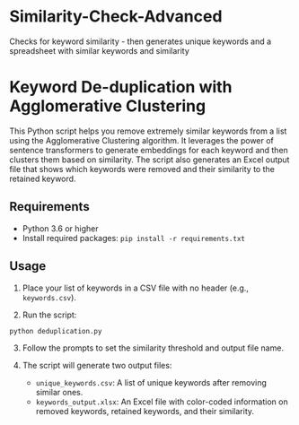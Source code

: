 # Similarity-Check-Advanced
Checks for keyword similarity - then generates unique keywords and a spreadsheet with similar keywords and similarity

# Keyword De-duplication with Agglomerative Clustering

This Python script helps you remove extremely similar keywords from a list using the Agglomerative Clustering algorithm. It leverages the power of sentence transformers to generate embeddings for each keyword and then clusters them based on similarity. The script also generates an Excel output file that shows which keywords were removed and their similarity to the retained keyword.

## Requirements

- Python 3.6 or higher
- Install required packages: `pip install -r requirements.txt`

## Usage

1. Place your list of keywords in a CSV file with no header (e.g., `keywords.csv`).

2. Run the script:

```bash
python deduplication.py
```

3. Follow the prompts to set the similarity threshold and output file name.

4. The script will generate two output files:
    - `unique_keywords.csv`: A list of unique keywords after removing similar ones.
    - `keywords_output.xlsx`: An Excel file with color-coded information on removed keywords, retained keywords, and their similarity.

